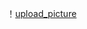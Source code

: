 
！[upload_picture](https://github.com/wangjiaxin24/machine_learning-52/blob/master/upload_picture/20170413173941522.png?raw=true)
